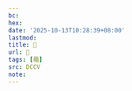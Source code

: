 ```yaml
---
bc:
hex:
date: '2025-10-13T10:28:39+08:00'
lastmod:
title: 􃼄
url: 􃼄
tags: [黽]
src: DCCV
note:
---
```

